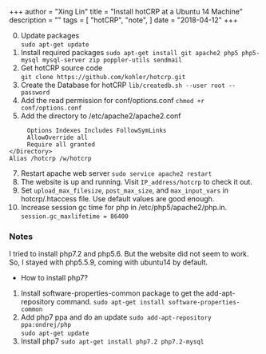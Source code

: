 +++
author = "Xing Lin"
title = "Install hotCRP at a Ubuntu 14 Machine"
description = ""
tags = [
    "hotCRP",
		"note",
]
date = "2018-04-12"
+++

0. Update packages  
        ``sudo apt-get update``
2. Install required packages
        ``sudo apt-get install git apache2 php5 php5-mysql mysql-server zip poppler-utils sendmail``  
3. Get hotCRP source code  
	``git clone https://github.com/kohler/hotcrp.git``  
4. Create the Database for hotCRP
	``lib/createdb.sh --user root --password``
5. Add the read permission for conf/options.conf
	``chmod +r conf/options.conf``	
6. Add the directory to /etc/apache2/apache2.conf
```<Directory "/w/hotcrp">
     Options Indexes Includes FollowSymLinks
     AllowOverride all
     Require all granted
</Directory>
Alias /hotcrp /w/hotcrp
```
7. Restart apache web server
	``sudo service apache2 restart``
8. The website is up and running. Visit `IP_address/hotcrp` to check it out.
9. Set `upload_max_filesize`, `post_max_size`, and `max_input_vars` in hotcrp/.htaccess file. Use default values are good enough. 
10. Increase session gc time for php in /etc/php5/apache2/php.in. 
```session.gc_maxlifetime = 86400```

### Notes ###
I tried to install php7.2 and php5.6. But the website did not seem to work. So, I stayed with php5.5.9, coming with ubuntu14 by default. 

* How to install php7?
1. Install software-properties-common package to get the add-apt-repository command.
	``sudo apt-get install software-properties-common``
2. Add php7 ppa and do an update
	``sudo add-apt-repository ppa:ondrej/php``	
	``sudo apt-get update``
3. Install php7
	``sudo apt-get install php7.2 php7.2-mysql``